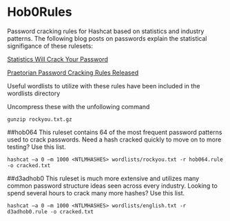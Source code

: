 # Hob0Rules
Password cracking rules for Hashcat based on statistics and industry patterns.
The following blog posts on passwords explain the statistical signifigance of these rulesets:

[Statistics Will Crack Your Password](https://www.praetorian.com/blog/statistics-will-crack-your-password-mask-structure)

[Praetorian Password Cracking Rules Released](https://www.praetorian.com/blog/password-rules-released)

Useful wordlists to utilize with these rules have been included in the wordlists directory 

Uncompress these with the unfollowing command 
```
gunzip rockyou.txt.gz
```
##hob064 
This ruleset contains 64 of the most frequent password patterns used to crack passwords. Need a hash cracked quickly to move on to more testing? Use this list.
```
hashcat –a 0 –m 1000 <NTLMHASHES> wordlists/rockyou.txt -r hob064.rule -o cracked.txt
```

##d3adhob0
This ruleset is much more extensive and utilizes many common password structure ideas seen across every industry. Looking to spend several hours to crack many more hashes? Use this list.
```
hashcat –a 0 –m 1000 <NTLMHASHES> wordlists/english.txt -r d3adhob0.rule -o cracked.txt
```
